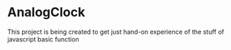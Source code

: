 # AnalogClock
This project is being created to get just hand-on experience of the stuff of javascript basic function

